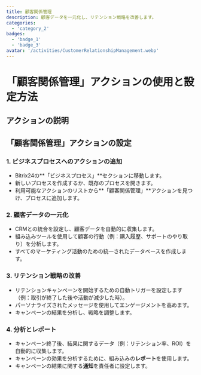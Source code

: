 ```yaml
---
title: 顧客関係管理
description: 顧客データを一元化し、リテンション戦略を改善します。
categories: 
  - 'category_2'
badges: 
  - 'badge_1'
  - 'badge_3'
avatar: '/activities/CustomerRelationshipManagement.webp'
---
```


# 「顧客関係管理」アクションの使用と設定方法

## アクションの説明

## **「顧客関係管理」アクションの設定**

### 1. ビジネスプロセスへのアクションの追加
- Bitrix24の**「ビジネスプロセス」**セクションに移動します。
- 新しいプロセスを作成するか、既存のプロセスを開きます。
- 利用可能なアクションのリストから**「顧客関係管理」**アクションを見つけ、プロセスに追加します。

### 2. 顧客データの一元化
- CRMとの統合を設定し、顧客データを自動的に収集します。
- 組み込みツールを使用して顧客の行動（例：購入履歴、サポートのやり取り）を分析します。
- すべてのマーケティング活動のための統一されたデータベースを作成します。

### 3. リテンション戦略の改善
- リテンションキャンペーンを開始するための自動トリガーを設定します（例：取引が終了した後や活動が減少した時）。
- パーソナライズされたメッセージを使用してエンゲージメントを高めます。
- キャンペーンの結果を分析し、戦略を調整します。

### 4. 分析とレポート
- キャンペーン終了後、結果に関するデータ（例：リテンション率、ROI）を自動的に収集します。
- キャンペーンの効果を分析するために、組み込みの**レポート**を使用します。
- キャンペーンの結果に関する**通知**を責任者に設定します。